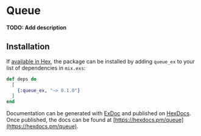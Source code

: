 # Queue

**TODO: Add description**

## Installation

If [available in Hex](https://hex.pm/docs/publish), the package can be installed
by adding `queue_ex` to your list of dependencies in `mix.exs`:

```elixir
def deps do
  [
    {:queue_ex, "~> 0.1.0"}
  ]
end
```

Documentation can be generated with [ExDoc](https://github.com/elixir-lang/ex_doc)
and published on [HexDocs](https://hexdocs.pm). Once published, the docs can
be found at [https://hexdocs.pm/queue](https://hexdocs.pm/queue).

